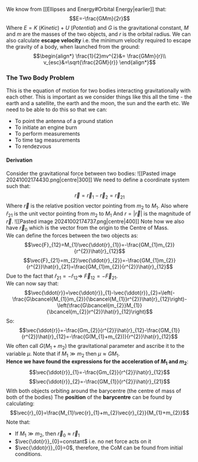 We know from [[Ellipses and Energy#Orbital Energy|earlier]] that:
$$E=-\frac{GMm}{2r}$$
Where $E=K~(Kinetic)+U~(Potential)$ and $G$ is the gravitational constant, $M$ and $m$ are the masses of the two objects, and $r$ is the orbital radius.
We can also calculate **escape velocity** i.e. the minimum velocity required to escape the gravity of a body, when launched from the ground:
$$\begin{align*}
\frac{1}{2}mv^{2}&= \frac{GMm}{r}\\
v_{esc}&=\sqrt{\frac{2GM}{r}} 
\end{align*}$$
### The Two Body Problem
This is the equation of motion for two bodies interacting gravitationally with each other. This is important as we consider things like this all the time - the earth and a satellite, the earth and the moon, the sun and the earth etc.
We need to be able to do this so that we can:
- To point the antenna of a ground station  
- To initiate an engine burn 
- To perform measurements 
- To time tag measurements 
- To rendezvous
#### Derivation
Consider the gravitational force between two bodies:
![[Pasted image 20241002174430.png|centre|300]]
We need to define a coordinate system such that:
$$\vec{r}=\vec{r}_{1}-\vec{r}_{2}=\vec{r}_{21}$$
Where $\vec{r}$ is the relative position vector pointing from $m_{2}$ to $M_{1}$.
Also where $\hat{r}_{21}$ is the unit vector pointing from $m_{2}$ to $M_{1}$
And $r=|\vec{r}|$ is the magnitude of $\vec{r}$.
![[Pasted image 20241002174737.png|centre|400]]
Note how we also have $\vec{r}_{0}$ which is the vector from the origin to the Centre of Mass.
\
We can define the forces between the two objects as:
$$\vec{F}_{12}=M_{1}\vec{\ddot{r}_{1}}=-\frac{GM_{1}m_{2}}{r^{2}}\hat{r}_{12}$$
$$\vec{F}_{21}=m_{2}\vec{\ddot{r}_{2}}=-\frac{GM_{1}m_{2}}{r^{2}}\hat{r}_{21}=\frac{GM_{1}m_{2}}{r^{2}}\hat{r}_{12}$$
Due to the fact that $\hat{r}_{21}=-\hat{r}_{12}\Rightarrow$ $\vec{F}_{12}=-\vec{F}_{21}$.
\
We can now say that:
$$\vec{\ddot{r}}=\vec{\ddot{r}}_{1}-\vec{\ddot{r}}_{2}=\left(-\frac{G\bcancel{M_{1}}m_{2}}{\bcancel{M_{1}}r^{2}}\hat{r}_{12}\right)-\left(\frac{G\bcancel{m_{2}}M_{1}}{\bcancel{m_{2}}r^{2}}\hat{r}_{12}\right)$$
So:
$$\vec{\ddot{r}}=-\frac{Gm_{2}}{r^{2}}\hat{r}_{12}-\frac{GM_{1}}{r^{2}}\hat{r}_{12}=-\frac{G(M_{1}+m_{2})}{r^{2}}\hat{r}_{12}$$
We often call $G(M_{1}+m_{2})$ the gravitational parameter and ascribe it to the variable $\mu$. Note that if $M_{1}\gg m_{2}$ then $\mu\approx GM_{1}$.
\
**Hence we have found the expressions for the acceleration of $M_1$ and $m_2$**:
$$\vec{\ddot{r}}_{1}=-\frac{Gm_{2}}{r^{2}}\hat{r}_{12}$$
$$\vec{\ddot{r}}_{2}=-\frac{GM_{1}}{r^{2}}\hat{r}_{21}$$
With both objects orbiting around the barycentre (the centre of mass of both of the bodies)
The **position** of the **barycentre** can be found by calculating:
$$\vec{r}_{0}=\frac{M_{1}\vec{r}_{1}+m_{2}\vec{r}_{2}}{M_{1}+m_{2}}$$
Note that:
- If $M_{1}\gg m_{2}$, then $\vec{r}_{0}\approx\vec{r}_{1}$
- $\vec{\dot{r}}_{0}=constant$ i.e. no net force acts on it
- $\vec{\ddot{r}}_{0}=0$, therefore, the CoM can be found from initial conditions.
